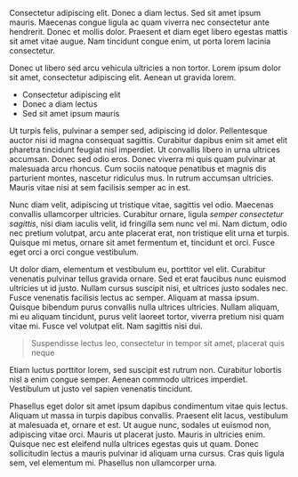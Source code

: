 

Consectetur adipiscing elit. Donec a diam lectus. Sed sit amet ipsum mauris. Maecenas congue ligula ac quam viverra nec consectetur ante hendrerit. Donec et mollis dolor. 
Praesent et diam eget libero egestas mattis sit amet vitae augue. Nam tincidunt congue enim, ut porta lorem lacinia consectetur. 
<!--more-->
Donec ut libero sed arcu vehicula ultricies a non tortor. Lorem ipsum dolor sit amet, consectetur adipiscing elit. Aenean ut gravida lorem.

* Consectetur adipiscing elit
* Donec a diam lectus
* Sed sit amet ipsum mauris

Ut turpis felis, pulvinar a semper sed, adipiscing id dolor. Pellentesque auctor nisi id magna consequat sagittis. Curabitur dapibus enim sit amet elit pharetra tincidunt feugiat nisl imperdiet. Ut convallis libero in urna ultrices accumsan. Donec sed odio eros. Donec viverra mi quis quam pulvinar at malesuada arcu rhoncus. Cum sociis natoque penatibus et magnis dis parturient montes, nascetur ridiculus mus. In rutrum accumsan ultricies. Mauris vitae nisi at sem facilisis semper ac in est.

Nunc diam velit, adipiscing ut tristique vitae, sagittis vel odio. Maecenas convallis ullamcorper ultricies. Curabitur ornare, ligula *semper consectetur sagittis*, nisi diam iaculis velit, id fringilla sem nunc vel mi. Nam dictum, odio nec pretium volutpat, arcu ante placerat erat, non tristique elit urna et turpis. Quisque mi metus, ornare sit amet fermentum et, tincidunt et orci. Fusce eget orci a orci congue vestibulum.

Ut dolor diam, elementum et vestibulum eu, porttitor vel elit. Curabitur venenatis pulvinar tellus gravida ornare. Sed et erat faucibus nunc euismod ultricies ut id justo. Nullam cursus suscipit nisi, et ultrices justo sodales nec. Fusce venenatis facilisis lectus ac semper. Aliquam at massa ipsum. Quisque bibendum purus convallis nulla ultrices ultricies. Nullam aliquam, mi eu aliquam tincidunt, purus velit laoreet tortor, viverra pretium nisi quam vitae mi. Fusce vel volutpat elit. Nam sagittis nisi dui.

> Suspendisse lectus leo, consectetur in tempor sit amet, placerat quis neque

Etiam luctus porttitor lorem, sed suscipit est rutrum non. Curabitur lobortis nisl a enim congue semper. Aenean commodo ultrices imperdiet. Vestibulum ut justo vel sapien venenatis tincidunt.

Phasellus eget dolor sit amet ipsum dapibus condimentum vitae quis lectus. Aliquam ut massa in turpis dapibus convallis. Praesent elit lacus, vestibulum at malesuada et, ornare et est. Ut augue nunc, sodales ut euismod non, adipiscing vitae orci. Mauris ut placerat justo. Mauris in ultricies enim. Quisque nec est eleifend nulla ultrices egestas quis ut quam. Donec sollicitudin lectus a mauris pulvinar id aliquam urna cursus. Cras quis ligula sem, vel elementum mi. Phasellus non ullamcorper urna.
